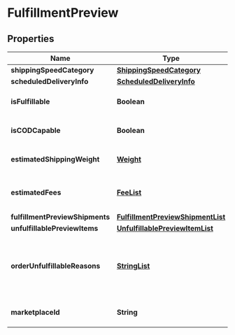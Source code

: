 
# FulfillmentPreview

## Properties
Name | Type | Description | Notes
------------ | ------------- | ------------- | -------------
**shippingSpeedCategory** | [**ShippingSpeedCategory**](ShippingSpeedCategory.md) |  | 
**scheduledDeliveryInfo** | [**ScheduledDeliveryInfo**](ScheduledDeliveryInfo.md) |  |  [optional]
**isFulfillable** | **Boolean** | When true, this fulfillment order preview is fulfillable. | 
**isCODCapable** | **Boolean** | When true, this fulfillment order preview is for COD (Cash On Delivery). | 
**estimatedShippingWeight** | [**Weight**](Weight.md) | Estimated shipping weight for this fulfillment order preview. |  [optional]
**estimatedFees** | [**FeeList**](FeeList.md) | The estimated fulfillment fees for this fulfillment order preview, if applicable. |  [optional]
**fulfillmentPreviewShipments** | [**FulfillmentPreviewShipmentList**](FulfillmentPreviewShipmentList.md) |  |  [optional]
**unfulfillablePreviewItems** | [**UnfulfillablePreviewItemList**](UnfulfillablePreviewItemList.md) |  |  [optional]
**orderUnfulfillableReasons** | [**StringList**](StringList.md) | Error codes associated with the fulfillment order preview that indicate why the order is not fulfillable.  Error code examples:  DeliverySLAUnavailable  InvalidDestinationAddress |  [optional]
**marketplaceId** | **String** | The marketplace the fulfillment order is placed against. | 



